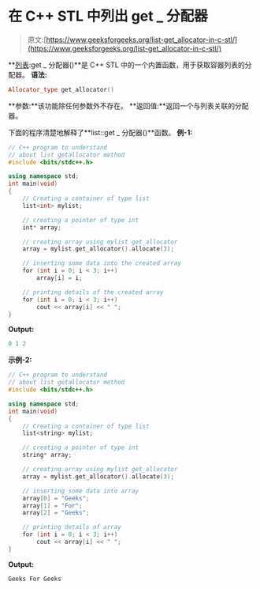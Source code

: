 # 在 C++ STL 中列出 get _ 分配器

> 原文:[https://www.geeksforgeeks.org/list-get_allocator-in-c-stl/](https://www.geeksforgeeks.org/list-get_allocator-in-c-stl/)

**[列表](https://www.geeksforgeeks.org/list-cpp-stl/):get _ 分配器()**是 C++ STL 中的一个内置函数，用于获取容器列表的分配器。
**语法:**

```cpp
Allocator_type get_allocator()

```

**参数:**该功能除任何参数外不存在。
**返回值:**返回一个与列表关联的分配器。

下面的程序清楚地解释了**list::get _ 分配器()**函数。
**例-1:**

```cpp
// C++ program to understand
// about list getallocator method
#include <bits/stdc++.h>

using namespace std;
int main(void)
{
    // Creating a container of type list
    list<int> mylist;

    // creating a pointer of type int
    int* array;

    // creating array using mylist get_allocator
    array = mylist.get_allocator().allocate(3);

    // inserting some data into the created array
    for (int i = 0; i < 3; i++)
        array[i] = i;

    // printing details of the created array
    for (int i = 0; i < 3; i++)
        cout << array[i] << " ";
}
```

**Output:**

```cpp
0 1 2

```

**示例-2:**

```cpp
// C++ program to understand
// about list getallocator method
#include <bits/stdc++.h>

using namespace std;
int main(void)
{
    // Creating a container of type list
    list<string> mylist;

    // creating a pointer of type int
    string* array;

    // creating array using mylist get_allocator
    array = mylist.get_allocator().allocate(3);

    // inserting some data into array
    array[0] = "Geeks";
    array[1] = "For";
    array[2] = "Geeks";

    // printing details of array
    for (int i = 0; i < 3; i++)
        cout << array[i] << " ";
}
```

**Output:**

```cpp
Geeks For Geeks

```